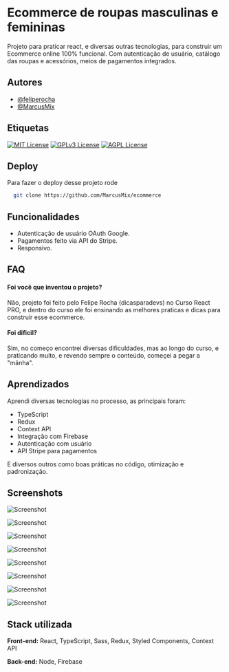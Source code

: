 
# Ecommerce de roupas masculinas e femininas

Projeto para praticar react, e diversas outras tecnologias, para construir um Ecommerce online 100% funcional. Com autenticação de usuário, catálogo das roupas e acessórios, meios de pagamentos integrados.




## Autores

- [@feliperocha](https://www.github.com/felipemotarocha)
- [@MarcusMix](https://www.github.com/marcusmix)





## Etiquetas

[![MIT License](https://img.shields.io/badge/License-MIT-green.svg)](https://choosealicense.com/licenses/mit/)
[![GPLv3 License](https://img.shields.io/badge/License-GPL%20v3-yellow.svg)](https://opensource.org/licenses/)
[![AGPL License](https://img.shields.io/badge/license-AGPL-blue.svg)](http://www.gnu.org/licenses/agpl-3.0)


## Deploy

Para fazer o deploy desse projeto rode

```bash
  git clone https://github.com/MarcusMix/ecommerce
```


## Funcionalidades

- Autenticação de usuário OAuth Google.
- Pagamentos feito via API do Stripe.
- Responsivo.


## FAQ

#### Foi você que inventou o projeto?

Não, projeto foi feito pelo Felipe Rocha (dicasparadevs) no Curso React PRO, e dentro do curso ele foi ensinando as melhores praticas e dicas para construir esse ecommerce.

#### Foi dificil?

Sim, no começo encontrei diversas dificuldades, mas ao longo do curso, e praticando muito, e revendo sempre o conteúdo, começei a pegar a "mãnha".


## Aprendizados

Aprendi diversas tecnologias no processo, as principais foram:
- TypeScript
- Redux
- Context API
- Integração com Firebase
- Autenticação com usuário
- API Stripe para pagamentos

E diversos outros como boas práticas no código, otimização e padronização.



## Screenshots

![Screenshot](https://i.imgur.com/L369oPX.png)

![Screenshot](https://i.imgur.com/OuYoBdX.png)

![Screenshot](https://i.imgur.com/4Nu52rU.png)

![Screenshot](https://i.imgur.com/ev4Zwhb.png)

![Screenshot](https://i.imgur.com/h4l3AOu.png)

![Screenshot](https://i.imgur.com/TkIJjVU.png)

![Screenshot](https://i.imgur.com/452zNii.png)

![Screenshot](https://i.imgur.com/SFrsmed.png)


## Stack utilizada

**Front-end:** React, TypeScript, Sass, Redux, Styled Components, Context API

**Back-end:** Node, Firebase

